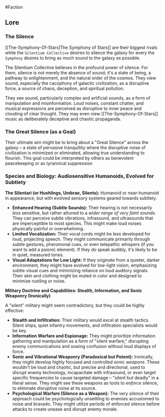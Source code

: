 #Faction
## Lore

### The Silence

[[The-Symphony-Of-Stars|The Symphony of Stars]] are their biggest rivals while the `Silentium Collective` desires to silence the galaxy for every the `Symphony` desires to bring as much sound to the galaxy as possible.

The Silentium Collective believes in the profound power of silence. For them, silence is not merely the absence of sound; it's a state of being, a pathway to enlightenment, and the natural order of the cosmos. They view sound, especially the cacophony of galactic civilization, as a disruptive force, a source of chaos, deception, and spiritual pollution.

They see sound, particularly complex and artificial sounds, as a form of manipulation and misinformation. Loud noises, constant chatter, and musical expressions are perceived as disruptive to inner peace and clouding of clear thought. They may even view [[The-Symphony-Of-Stars]] music as deliberately deceptive and chaotic propaganda.

### The Great Silence (as a Goal) 
Their ultimate aim might be to bring about a "Great Silence" across the galaxy – a state of pervasive tranquillity where the disruptive noise of civilization is minimized or eliminated, allowing true understanding to flourish. This goal could be interpreted by others as benevolent peacekeeping or as tyrannical suppression

### Species and Biology: Audiosensitive Humanoids, Evolved for Subtlety

**The Silentari (or Hushlings, Umbrae, Silents):** Humanoid or near-humanoid in appearance, but with evolved sensory systems geared towards subtlety.
- **Enhanced Hearing (Subtle Sounds):** Their hearing is not necessarily _less_ sensitive, but rather attuned to a _wider range of very faint sounds_. They can perceive subtle vibrations, infrasound, and ultrasounds that are imperceptible to most species. This might make loud noises physically painful or overwhelming.
- **Limited Vocalization:** Their vocal cords might be less developed for loud, projecting speech. They might communicate primarily through subtle gestures, pheromonal cues, or even telepathic whispers (if you want to add a psionic element). If they do speak audibly, it's likely to be in quiet, measured tones.
- **Visual Adaptations for Low Light:** If they originate from a quieter, darker environment, they might have evolved for low-light vision, emphasizing subtle visual cues and minimizing reliance on loud auditory signals. Their skin and clothing might be muted in color and designed to minimize rustling or noise.

**Military Doctrine and Capabilities: Stealth, Information, and Sonic Weaponry (Ironically)**

A "silent" military might seem contradictory, but they could be highly effective:

- **Stealth and Infiltration:** Their military would excel at stealth tactics. Silent ships, quiet infantry movements, and infiltration specialists would be key.
- **Information Warfare and Espionage:** They might prioritize information gathering and manipulation as a form of "silent warfare," disrupting enemy communications and sowing confusion without loud displays of force.
- **Sonic and Vibrational Weaponry (Paradoxical but Potent):** Ironically, they might develop highly focused and controlled _sonic weapons_. These wouldn't be loud and chaotic, but precise and directional, used to disrupt enemy technology, incapacitate with infrasound, or even target specific frequencies to cause targeted damage – "silent but deadly" in a literal sense. They might see these weapons as tools to _enforce_ silence, to eliminate disruptive noise at its source.
- **Psychological Warfare (Silence as a Weapon):** The very silence of their approach could be psychologically unsettling to enemies accustomed to noise and bravado. They might utilize periods of enforced silence before attacks to create unease and disrupt enemy morale.
